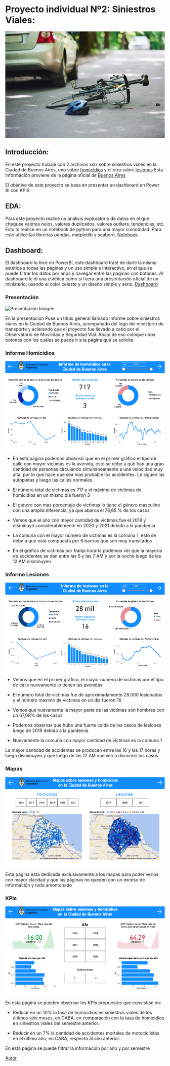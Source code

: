 # Proyecto individual Nº2: Siniestros Viales: #
![Siniestro_imagen](https://github.com/Lukitens/PI_DA/blob/main/Imagenes/SV-1.jpg) 

## Introducción: ##

En este proyecto trabajé con 2 archivos xslx sobre siniestros viales en la Ciudad de Buenos Aires, uno sobre [homicidios](https://github.com/Lukitens/PI_DA/blob/main/homicidios.xlsx) y el otro sobre [lesiones](https://github.com/Lukitens/PI_DA/blob/main/lesiones.xlsx)
Esta información proviene de la página oficial de [Buenos Aires](https://data.buenosaires.gob.ar/dataset/victimas-siniestros-viales)

El objetivo de este proyecto se basa en presentar un dashboard en Power BI con KPIS

## EDA: ##

Para este proyecto realicé un análisis exploratorio de datos en el que chequee valores nulos, valores duplicados, valores outliers, tendencias, etc. Esto lo realicé en un notebook de python para una mayor comodidad.
Para esto utilicé las librerias pandas, matplotlib y seaborn.
[Notebook](https://github.com/Lukitens/PI_DA/blob/main/eda.ipynb)

## Dashboard: ##

El dashboard lo hice en PowerBI, este dashboard traté de darle la misma estética a todas las páginas y un uso simple e interactivo, en el que se puede filtrar los datos por años y navegar entre las páginas con botones. 
Al dashboard le dí una estética como si fuera una presentación oficial de un ministerio, usando el color celeste y un diseño simple y serio.
[Dashboard](https://github.com/Lukitens/PI_DA/blob/main/dashboard_proyecto.pbix)

### Presentación ###

![Presentación Imagen](https://github.com/Lukitens/PI_DA/blob/main/Imagenes/Presentación.png)

En la presentación Puse un titulo general llamado Informe sobre siniestros viales en la Ciudad de Buenos Aires, acompañado del logo del ministerio de transporte y aclarando que el proyecto fue llevado a cabo por el Observatorio de Movilidad y Seguridad Vial. Abajo de eso coloqué unos botones con los cuáles se puede ir a la página que se solicite

### Informe Homicidios ###
![Informe Homicidios](https://github.com/Lukitens/PI_DA/blob/main/Imagenes/InformeHomicidios.png)

 - En esta página podemos observar que en el primer gráfico el tipo de calle con mayor víctimas es la avenida, esto se debe a que hay una gran cantidad de personas circulando simultaneamente a una velocidad muy alta, por lo que hace que sea mas probable los accidentes. Le siguen las autopistas y luego las calles normales

 - El número total de victimas es 717 y el máximo de victimas de homicidios en un mismo día fueron 3

 - El género con mas porcentaje de victimas lo tiene el género masculino con una amplia diferencia, ya que abarca el 76,65 % de los casos

 - Vemos que el año con mayor cantidad de victimas fue el 2018 y disminuyó considerablemente en 2020 y 2021 debido a la pandemia

 - La comuna con el mayor número de victimas es la comuna 1, esto se debe a que está compuesta por 6 barrios que son muy transitados

 - En el gráfico de victimas por franja horaria podemos ver que la mayoría de accidentes se dan entre las 5 y las 7 AM y por la noche luego de las 12 AM disminuyen

### Informe Lesiones ###
![Informe Lesiones](https://github.com/Lukitens/PI_DA/blob/main/Imagenes/InformeLesiones.png)

 - Vemos que en el primer gráfico, el mayor numero de victimas por el tipo de calle nuevamente lo tienen las avenidas

 - El número total de victimas fue de aproximadamente 28.000 lesionados y el número maximo de victimas en un día fueron 16

 - Vemos que nuevamente la mayor parte de las victimas son hombres con un 67,08% de los casos

 - Podemos observar que hubo una fuerte caída de los casos de lesiones luego de 2019 debido a la pandemia

 - Nuevamente la comuna con mayor cantidad de victimas es la comuna 1

La mayor cantidad de accidentes se producen entre las 16 y las 17 horas y luego disminuyen y que luego de las 12 AM vuelven a disminuir los casos

### Mapas ###
![Mapas](https://github.com/Lukitens/PI_DA/blob/main/Imagenes/Mapas.png)

Esta página esta dedicada exclusivamente a los mapas para poder verlos con mayor claridad y que las páginas no queden con un exceso de información y todo amontonado

### KPIs ###
![KPIs](https://github.com/Lukitens/PI_DA/blob/main/Imagenes/KPIs.png)

En esta página se pueden observar los KPIs propuestos que consistían en:

  - Reducir en un 10% la tasa de homicidios en siniestros viales de los últimos seis meses, en CABA, en comparación con la tasa de homicidios en siniestros viales del semestre anterior.

  - Reducir en un 7% la cantidad de accidentes mortales de motociclistas en el último año, en CABA, respecto al año anterior.

En esta página se puede filtrar la información por año y por semestre

[Autor](https://www.linkedin.com/in/lucas-raña-49120a271/)
